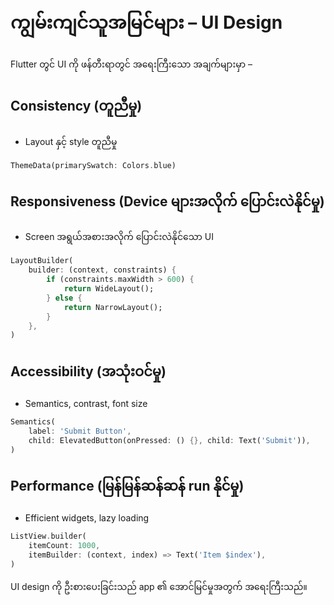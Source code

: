 
# ကျွမ်းကျင်သူအမြင်များ – UI Design

Flutter တွင် UI ကို ဖန်တီးရာတွင် အရေးကြီးသော အချက်များမှာ –

## Consistency (တူညီမှု)
- Layout နှင့် style တူညီမှု
```dart
ThemeData(primarySwatch: Colors.blue)
```

## Responsiveness (Device များအလိုက် ပြောင်းလဲနိုင်မှု)
- Screen အရွယ်အစားအလိုက် ပြောင်းလဲနိုင်သော UI
```dart
LayoutBuilder(
	builder: (context, constraints) {
		if (constraints.maxWidth > 600) {
			return WideLayout();
		} else {
			return NarrowLayout();
		}
	},
)
```

## Accessibility (အသုံးဝင်မှု)
- Semantics, contrast, font size
```dart
Semantics(
	label: 'Submit Button',
	child: ElevatedButton(onPressed: () {}, child: Text('Submit')),
)
```

## Performance (မြန်မြန်ဆန်ဆန် run နိုင်မှု)
- Efficient widgets, lazy loading
```dart
ListView.builder(
	itemCount: 1000,
	itemBuilder: (context, index) => Text('Item $index'),
)
```

UI design ကို ဦးစားပေးခြင်းသည် app ၏ အောင်မြင်မှုအတွက် အရေးကြီးသည်။